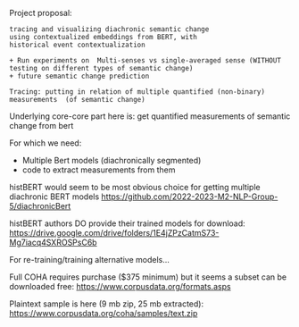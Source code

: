 Project proposal:
```
tracing and visualizing diachronic semantic change 
using contextualized embeddings from BERT, with 
historical event contextualization

+ Run experiments on  Multi-senses vs single-averaged sense (WITHOUT testing on different types of semantic change)
+ future semantic change prediction

Tracing: putting in relation of multiple quantified (non-binary) measurements  (of semantic change)
```

Underlying core-core part here is: get quantified measurements of semantic change from bert

For which we need:
- Multiple Bert models (diachronically segmented)
- code to extract measurements from them

histBERT would seem to be most obvious choice for getting multiple diachronic BERT models
https://github.com/2022-2023-M2-NLP-Group-5/diachronicBert

histBERT authors DO provide their trained models for download:
https://drive.google.com/drive/folders/1E4jZPzCatmS73-Mg7iacq4SXROSPsC6b

For re-training/training alternative models...

Full COHA requires purchase ($375 minimum) but it seems a subset can be downloaded free:
https://www.corpusdata.org/formats.asps

Plaintext sample is here (9 mb zip, 25 mb extracted):
https://www.corpusdata.org/coha/samples/text.zip



